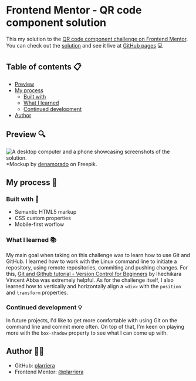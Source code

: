 # Frontend Mentor - QR code component solution

This my solution to the [QR code component challenge on Frontend Mentor](https://www.frontendmentor.io/challenges/qr-code-component-iux_sIO_H). You can check out the [solution](https://www.frontendmentor.io/solutions/qr-code-component-vanilla-css-pEAZVTCQdU) and see it live at [GitHub pages](https://plarriera.github.io/qr-code-component/) 💻

## Table of contents 📋

- [Preview](#preview)
- [My process](#my-process)
  - [Built with](#built-with)
  - [What I learned](#what-i-learned)
  - [Continued development](#continued-development)
- [Author](#author)

## Preview 🔍

![A desktop computer and a phone showcasing screenshots of the solution.](../qrcodecomponent-preview.jpg)
*Mockup by [denamorado](https://www.freepik.com/free-psd/digital-devices-screen-editable_32084754.htm#query=desktop%20and%20phone%20mockup&position=4&from_view=keyword) on Freepik.

## My process 🌱

### Built with 🚀

- Semantic HTML5 markup
- CSS custom properties
- Mobile-first worflow

### What I learned 📚

My main goal when taking on this challenge was to learn how to use Git and GitHub. I learned how to work with the Linux command line to initiate a repository, using remote repositories, commiting and pushing changes. For this, [Git and Github tutorial - Version Control for Beginners](https://www.freecodecamp.org/news/git-and-github-for-beginners/) by Ihechikara Vincent Abba was extremely helpful. As for the challenge itself, I also learned how to vertically and horizontally align a `<div>` with the `position` and `transform` properties.

### Continued development 💡

 In future projects, I'd like to get more comfortable with using Git on the command line and commit more often. On top of that, I'm keen on playing more with the `box-shadow` property to see what I can come up with.

 ## Author 👩‍💻

- GitHub: [plarriera](https://github.com/plarriera)
- Frontend Mentor: [@plarriera](https://www.frontendmentor.io/profile/plarriera)
